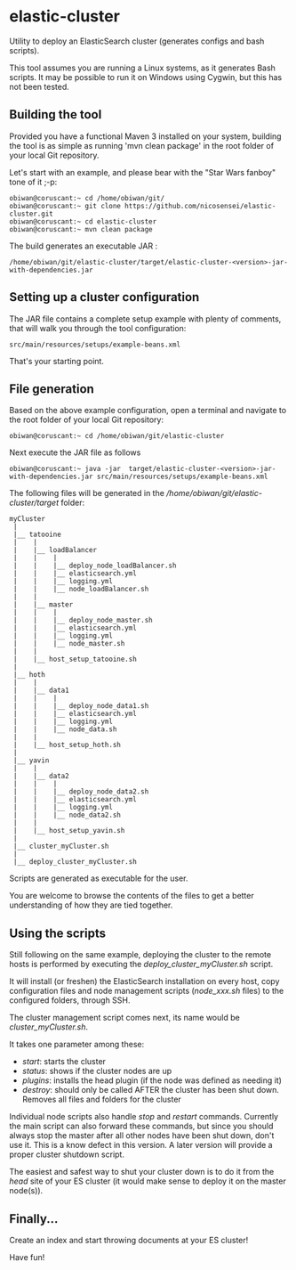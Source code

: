 elastic-cluster
=============

Utility to deploy an ElasticSearch cluster (generates configs and 
bash scripts). 

This tool assumes you are running a Linux systems, as it generates Bash 
scripts. It may be possible to run it on Windows using Cygwin, but this 
has not been tested.

Building the tool
-------------

Provided you have a functional Maven 3 installed on your system, 
building the tool is as simple as running 'mvn clean package' in the 
root folder of your local Git repository.

Let's start with an example, and please bear with the "Star Wars fanboy" tone of it ;-p:

    obiwan@coruscant:~ cd /home/obiwan/git/
    obiwan@coruscant:~ git clone https://github.com/nicosensei/elastic-cluster.git 
    obiwan@coruscant:~ cd elastic-cluster
    obiwan@coruscant:~ mvn clean package

The build generates an executable JAR : 

    /home/obiwan/git/elastic-cluster/target/elastic-cluster-<version>-jar-with-dependencies.jar

Setting up a cluster configuration
-------------

The JAR file contains a complete setup example with plenty of comments, 
that will walk you through the tool configuration:

    src/main/resources/setups/example-beans.xml

That's your starting point.

File generation
-------------

Based on the above example configuration, open a terminal and navigate 
to the root folder of your local Git repository:

    obiwan@coruscant:~ cd /home/obiwan/git/elastic-cluster

Next execute the JAR file as follows

    obiwan@coruscant:~ java -jar  target/elastic-cluster-<version>-jar-with-dependencies.jar src/main/resources/setups/example-beans.xml

The following files will be generated in the 
*/home/obiwan/git/elastic-cluster/target* folder:

    myCluster
     |
     |__ tatooine
     |    |
     |    |__ loadBalancer
     |    |    |
     |    |    |__ deploy_node_loadBalancer.sh
     |    |    |__ elasticsearch.yml
     |    |    |__ logging.yml
     |    |    |__ node_loadBalancer.sh
     |    |
     |    |__ master
     |    |    |
     |    |    |__ deploy_node_master.sh
     |    |    |__ elasticsearch.yml
     |    |    |__ logging.yml
     |    |    |__ node_master.sh
     |    |
     |    |__ host_setup_tatooine.sh
     |
     |__ hoth
     |    |
     |    |__ data1
     |    |    |
     |    |    |__ deploy_node_data1.sh
     |    |    |__ elasticsearch.yml
     |    |    |__ logging.yml
     |    |    |__ node_data.sh
     |    |
     |    |__ host_setup_hoth.sh
     |
     |__ yavin
     |    |
     |    |__ data2
     |    |    |
     |    |    |__ deploy_node_data2.sh
     |    |    |__ elasticsearch.yml
     |    |    |__ logging.yml
     |    |    |__ node_data2.sh
     |    |
     |    |__ host_setup_yavin.sh
     |
     |__ cluster_myCluster.sh            
     |
     |__ deploy_cluster_myCluster.sh
 
 Scripts are generated as executable for the user.
 
 You are welcome to browse the contents of the files to get a better 
 understanding of how they are tied together.
 
Using the scripts
-------------

Still following on the same example, deploying the cluster to the remote
hosts is performed by executing the *deploy_cluster_myCluster.sh* script. 

It will install (or freshen) the ElasticSearch installation on every host,
copy configuration files and node management scripts (*node_xxx.sh* files)
to the configured folders, through SSH.

The cluster management script comes next, its name would be 
*cluster_myCluster.sh*.

It takes one parameter among these:

- *start*: starts the cluster
- *status*: shows if the cluster nodes are up
- *plugins*: installs the head plugin (if the node was defined as needing it)
- *destroy*: should only be called AFTER the cluster has been shut down. 
            Removes all files and folders for the cluster
            
Individual node scripts also handle *stop* and *restart* commands. Currently 
the main script can also forward these commands, but since you should 
always stop the master after all other nodes have been shut down, don't use
it. This is a know defect in this version. A later version will provide a
proper cluster shutdown script.

The easiest and safest way to shut your cluster down is to do it from the *head*
site of your ES cluster (it would make sense to deploy it on the master node(s)).

Finally...
-------------

Create an index and start throwing documents at your ES cluster!

Have fun!